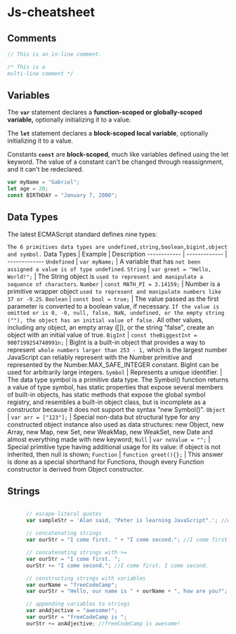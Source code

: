 # Js-cheatsheet

## Comments
```javascript
// This is an in-line comment.

/* This is a
multi-line comment */
```
## Variables
The **`var`** statement declares a **function-scoped or globally-scoped variable,** optionally initializing it to a value.

The **`let`** statement declares a **block-scoped local variable**, optionally initializing it to a value.

Constants **`const`** are **block-scoped**, much like variables defined using the let keyword. The value of a constant can't be changed through reassignment, and it can't be redeclared.



```javascript
var myName = "Gabriel";
let age = 20;
const BIRTHDAY = "January 7, 2000";
```

## Data Types 
The latest ECMAScript standard defines nine types:

`
The 6 primitives data types are undefined,string,boolean,bigint,object and symbol.
`
Data Types | Example | Description
------------ | ------------- |  -------------
`Undefined` | `var myName;` | A variable that has `not been assigned a value is of type undefined`. 
`String` | `var greet = "Hello, World!";` | The String object is `used to represent and manipulate a sequence of characters`.
`Number` | `const MATH_PI = 3.14159;` | Number is a primitive wrapper object `used to represent and manipulate numbers like 37 or -9.25`.
`Boolean` | `const bool = true;` | The value passed as the first parameter is converted to a boolean value, if necessary. `If the value is omitted or is 0, -0, null, false, NaN, undefined, or the empty string (""), the object has an initial value of false.` All other values, including any object, an empty array ([]), or the string "false", create an object with an initial value of true.
`BigInt` | `const theBiggestInt = 9007199254740991n;` | BigInt is a built-in object that provides a way to represent` whole numbers larger than 253 - 1,` which is the largest number JavaScript can reliably represent with the Number primitive and represented by the Number.MAX_SAFE_INTEGER constant. BigInt can be used for arbitrarily large integers.
`Symbol` | Represents a unique identifier. | The data type symbol is a primitive data type. The Symbol() function returns a value of type symbol, has static properties that expose several members of built-in objects, has static methods that expose the global symbol registry, and resembles a built-in object class, but is incomplete as a constructor because it does not support the syntax "new Symbol()".
`Object` | `var arr = ["123"];` | Special non-data but structural type for any constructed object instance also used as data structures: new Object, new Array, new Map, new Set, new WeakMap, new WeakSet, new Date and almost everything made with new keyword;
`Null` | `var noValue = "";` | Special primitive type having additional usage for its value: if object is not inherited, then null is shown;
`Function` | `function greet(){};` | This answer is done as a special shorthand for Functions, though every Function constructor is derived from Object constructor.

## Strings

```javascript

      // escape literal quotes
      var sampleStr = 'Alan said, "Peter is learning JavaScript".'; //Alan said, "Peter is learning JavaScript"
     
      // concatenating strings
      var ourStr = "I come first. " + "I come second."; //I come first. I come second.

      // concatenating strings with +=
      var ourStr = "I come first. ";
      ourStr += "I come second."; //I come first. I come second.

      // constructing strings with variables
      var ourName = "freeCodeCamp";
      var ourStr = "Hello, our name is " + ourName + ", how are you?"; //Hello, our name is freeCodeCamp, how are you?

      // appending variables to strings
      var anAdjective = "awesome!";
      var ourStr = "freeCodeCamp is ";
      ourStr += anAdjective; //freeCodeCamp is awesome!

```
